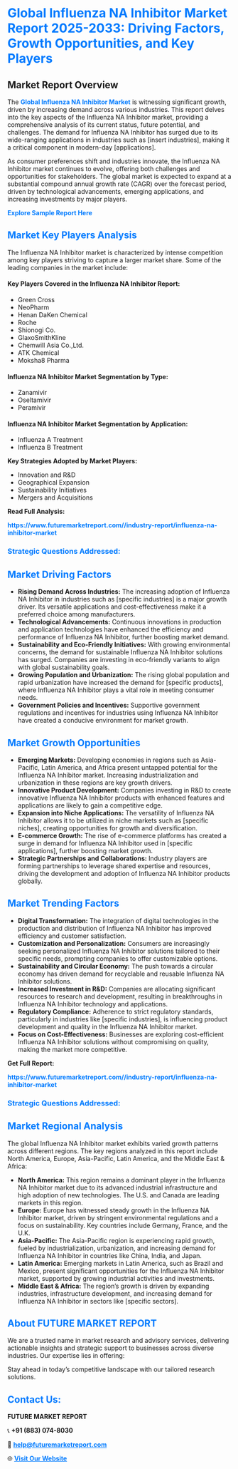 <h1 style="color: #007BFF;">Global Influenza NA Inhibitor Market Report 2025-2033: Driving Factors, Growth Opportunities, and Key Players</h1>

<section id="overview">
<h2>Market Report Overview</h2>
<p>The <a href="https://www.futuremarketreport.com//industry-report/influenza-na-inhibitor-market" style="color: #007BFF; text-decoration: none;"><strong>Global Influenza NA Inhibitor Market</strong></a> is witnessing significant growth, driven by increasing demand across various industries. This report delves into the key aspects of the Influenza NA Inhibitor market, providing a comprehensive analysis of its current status, future potential, and challenges. The demand for Influenza NA Inhibitor has surged due to its wide-ranging applications in industries such as [insert industries], making it a critical component in modern-day [applications].</p>
<p>As consumer preferences shift and industries innovate, the Influenza NA Inhibitor market continues to evolve, offering both challenges and opportunities for stakeholders. The global market is expected to expand at a substantial compound annual growth rate (CAGR) over the forecast period, driven by technological advancements, emerging applications, and increasing investments by major players.</p>
</section>

<section id="overview">
<p><a href="https://www.futuremarketreport.com//request-sample/reportId=79183" style="color: #007BFF; text-decoration: none;"><strong>Explore Sample Report Here</strong></a></p>
</section>

<section id="key-players">
<h2 style="color: #007BFF;">Market Key Players Analysis</h2>
<p>The Influenza NA Inhibitor market is characterized by intense competition among key players striving to capture a larger market share. Some of the leading companies in the market include:</p>
<h4>Key Players Covered in the Influenza NA Inhibitor Report:</h4>
<ul><li>Green Cross</li><li>NeoPharm</li><li>Henan DaKen Chemical</li><li>Roche</li><li>Shionogi Co.</li><li>GlaxoSmithKline</li><li>Chemwill Asia Co.,Ltd.</li><li>ATK Chemical</li><li>Moksha8 Pharma</li></ul>
<h4>Influenza NA Inhibitor Market Segmentation by Type:</h4>
<ul><li>Zanamivir</li><li>Oseltamivir</li><li>Peramivir</li></ul>

<h4>Influenza NA Inhibitor Market Segmentation by Application:</h4>
<ul><li>Influenza A Treatment</li><li>Influenza B Treatment</li></ul>
<p><strong>Key Strategies Adopted by Market Players:</strong></p>
<ul>
<li>Innovation and R&D</li>
<li>Geographical Expansion</li>
<li>Sustainability Initiatives</li>
<li>Mergers and Acquisitions</li>
</ul>
</section>

<section>
<p><strong>Read Full Analysis: </strong></p><a href="https://www.futuremarketreport.com//industry-report/influenza-na-inhibitor-market" style="color: #007BFF; text-decoration: none;"><strong>https://www.futuremarketreport.com//industry-report/influenza-na-inhibitor-market</strong></a>
<h3 style="color: #007BFF;">Strategic Questions Addressed:</h3>
</section>

<section id="driving-factors">
<h2 style="color: #007BFF;">Market Driving Factors</h2>
<ul>
<li><strong>Rising Demand Across Industries:</strong> The increasing adoption of Influenza NA Inhibitor in industries such as [specific industries] is a major growth driver. Its versatile applications and cost-effectiveness make it a preferred choice among manufacturers.</li>
<li><strong>Technological Advancements:</strong> Continuous innovations in production and application technologies have enhanced the efficiency and performance of Influenza NA Inhibitor, further boosting market demand.</li>
<li><strong>Sustainability and Eco-Friendly Initiatives:</strong> With growing environmental concerns, the demand for sustainable Influenza NA Inhibitor solutions has surged. Companies are investing in eco-friendly variants to align with global sustainability goals.</li>
<li><strong>Growing Population and Urbanization:</strong> The rising global population and rapid urbanization have increased the demand for [specific products], where Influenza NA Inhibitor plays a vital role in meeting consumer needs.</li>
<li><strong>Government Policies and Incentives:</strong> Supportive government regulations and incentives for industries using Influenza NA Inhibitor have created a conducive environment for market growth.</li>
</ul>
</section>

<section id="growth-opportunities">
<h2 style="color: #007BFF;">Market Growth Opportunities</h2>
<ul>
<li><strong>Emerging Markets:</strong> Developing economies in regions such as Asia-Pacific, Latin America, and Africa present untapped potential for the Influenza NA Inhibitor market. Increasing industrialization and urbanization in these regions are key growth drivers.</li>
<li><strong>Innovative Product Development:</strong> Companies investing in R&D to create innovative Influenza NA Inhibitor products with enhanced features and applications are likely to gain a competitive edge.</li>
<li><strong>Expansion into Niche Applications:</strong> The versatility of Influenza NA Inhibitor allows it to be utilized in niche markets such as [specific niches], creating opportunities for growth and diversification.</li>
<li><strong>E-commerce Growth:</strong> The rise of e-commerce platforms has created a surge in demand for Influenza NA Inhibitor used in [specific applications], further boosting market growth.</li>
<li><strong>Strategic Partnerships and Collaborations:</strong> Industry players are forming partnerships to leverage shared expertise and resources, driving the development and adoption of Influenza NA Inhibitor products globally.</li>
</ul>
</section>

<section id="trending-factors">
<h2 style="color: #007BFF;">Market Trending Factors</h2>
<ul>
<li><strong>Digital Transformation:</strong> The integration of digital technologies in the production and distribution of Influenza NA Inhibitor has improved efficiency and customer satisfaction.</li>
<li><strong>Customization and Personalization:</strong> Consumers are increasingly seeking personalized Influenza NA Inhibitor solutions tailored to their specific needs, prompting companies to offer customizable options.</li>
<li><strong>Sustainability and Circular Economy:</strong> The push towards a circular economy has driven demand for recyclable and reusable Influenza NA Inhibitor solutions.</li>
<li><strong>Increased Investment in R&D:</strong> Companies are allocating significant resources to research and development, resulting in breakthroughs in Influenza NA Inhibitor technology and applications.</li>
<li><strong>Regulatory Compliance:</strong> Adherence to strict regulatory standards, particularly in industries like [specific industries], is influencing product development and quality in the Influenza NA Inhibitor market.</li>
<li><strong>Focus on Cost-Effectiveness:</strong> Businesses are exploring cost-efficient Influenza NA Inhibitor solutions without compromising on quality, making the market more competitive.</li>
</ul>
</section>

<section>
<p><strong>Get Full Report: </strong></p><a href="https://www.futuremarketreport.com//industry-report/influenza-na-inhibitor-market" style="color: #007BFF; text-decoration: none;"><strong>https://www.futuremarketreport.com//industry-report/influenza-na-inhibitor-market</strong></a>
<h3 style="color: #007BFF;">Strategic Questions Addressed:</h3>
</section>


<section id="regional-analysis">
<h2 style="color: #007BFF;">Market Regional Analysis</h2>
<p>The global Influenza NA Inhibitor market exhibits varied growth patterns across different regions. The key regions analyzed in this report include North America, Europe, Asia-Pacific, Latin America, and the Middle East & Africa:</p>
<ul>
<li><strong>North America:</strong> This region remains a dominant player in the Influenza NA Inhibitor market due to its advanced industrial infrastructure and high adoption of new technologies. The U.S. and Canada are leading markets in this region.</li>
<li><strong>Europe:</strong> Europe has witnessed steady growth in the Influenza NA Inhibitor market, driven by stringent environmental regulations and a focus on sustainability. Key countries include Germany, France, and the U.K.</li>
<li><strong>Asia-Pacific:</strong> The Asia-Pacific region is experiencing rapid growth, fueled by industrialization, urbanization, and increasing demand for Influenza NA Inhibitor in countries like China, India, and Japan.</li>
<li><strong>Latin America:</strong> Emerging markets in Latin America, such as Brazil and Mexico, present significant opportunities for the Influenza NA Inhibitor market, supported by growing industrial activities and investments.</li>
<li><strong>Middle East & Africa:</strong> The region’s growth is driven by expanding industries, infrastructure development, and increasing demand for Influenza NA Inhibitor in sectors like [specific sectors].</li>
</ul>
</section>

<footer>
<h2 style="color: #007BFF;">About FUTURE MARKET REPORT</h2>
<p>We are a trusted name in market research and advisory services, delivering actionable insights and strategic support to businesses across diverse industries. Our expertise lies in offering:</p>

<p>Stay ahead in today’s competitive landscape with our tailored research solutions.</p>

<h2 style="color: #007BFF;">Contact Us:</h2>
<p><strong>FUTURE MARKET REPORT</strong></p>
<p>📞 <strong>+91 (883) 074-8030</strong></p>
<p>📧 <strong><a href="mailto:help@futuremarketreport.com" style="color: #007BFF;">help@futuremarketreport.com</a></strong></p>
<p>🌐 <strong><a href="https://www.futuremarketreport.com/" style="color: #007BFF;">Visit Our Website</a></strong></p>
</footer>